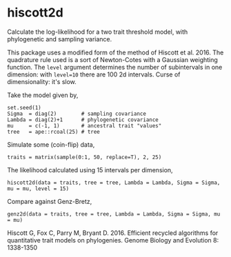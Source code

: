 # hiscott2d

Calculate the log-likelihood for a two trait threshold model, with phylogenetic and sampling variance.

This package uses a modified form of the method of Hiscott et al. 2016. The quadrature rule used is a sort of Newton-Cotes with a Gaussian weighting function. The `level` argument determines the number of subintervals in one dimension: with `level=10` there are 100 2d intervals. Curse of dimensionality: it's slow.

Take the model given by,

```
set.seed(1)
Sigma  = diag(2)        # sampling covariance
Lambda = diag(2)+1      # phylogenetic covariance
mu     = c(-1, 1)       # ancestral trait "values"
tree   = ape::rcoal(25) # tree
```

Simulate some (coin-flip) data,

```
traits = matrix(sample(0:1, 50, replace=T), 2, 25)
```

The likelihood calculated using 15 intervals per dimension,

```
hiscott2d(data = traits, tree = tree, Lambda = Lambda, Sigma = Sigma, mu = mu, level = 15)
```

Compare against Genz-Bretz,

```
genz2d(data = traits, tree = tree, Lambda = Lambda, Sigma = Sigma, mu = mu)
```

Hiscott G, Fox C, Parry M, Bryant D. 2016. Efficient recycled algorithms for quantitative trait models on phylogenies. Genome Biology and Evolution 8: 1338-1350



